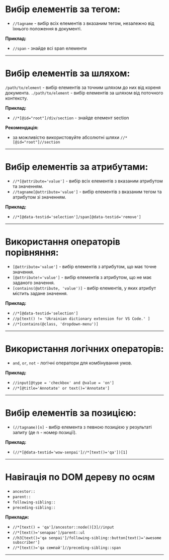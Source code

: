 # Вибір елементів за тегом:

- `//tagname` - вибір всіх елементів з вказаним тегом, незалежно від їхнього положення в документі.

**Приклад:**

- `//span` - знайде всі span елементи

---

# Вибір елементів за шляхом:

`/path/to/element` - вибір елементів за точним шляхом до них від кореня документа.
`./path/to/element` - вибір елементів за шляхом від поточного контексту.

**Приклад:**

- `//*[@id="root"]/div/section` - знайде елемент section

**Рекомендація:**

- за можливістю використовуйте абсолютні шляхи `//*[@id="root"]//section`

---

# Вибір елементів за атрибутами:

- `//*[@attribute='value']` - вибір всіх елементів з вказаним атрибутом та значенням.
- `//tagname[@attribute='value']` - вибір елементів з вказаним тегом та атрибутом зі значенням.

**Приклад:**

- `//*[@data-testid='selection']/span[@data-testid='remove']`

---

# Використання операторів порівняння:

- `[@attribute='value']` - вибір елементів з атрибутом, що має точне значення.
- `[@attribute!='value']` - вибір елементів з атрибутом, що не має заданого значення.
- `[contains(@attribute, 'value')]` - вибір елементів, у яких атрибут містить задане значення.

**Приклад:**

- `//*[@data-testid='selection']`
- `//p[text() != 'Ukrainian dictionary extension for VS Code.' ]`
- `//*[contains(@class, 'dropdown-menu')]`

---

# Використання логічних операторів:

- `and`, `or`, `not` - логічні оператори для комбінування умов.

**Приклад:**

- `//input[@type = 'checkbox' and @value = 'on']`
- `//*[@title='Annotate' or text()='Annotate']`

---

# Вибір елементів за позицією:

- `(//tagname)[n]` - вибір елемента з певною позицією у результаті запиту (де n - номер позиції).

**Приклад:**

- `(//*[@data-testid='wow-senpai']//*[text()='qa'])[1]`

---

# Навігація по DOM дереву по осям

- `ancestor::`
- `parent::`
- `following-sibling::`
- `preceding-sibling::`

**Приклади:**

- `//*[text() = 'qa']/ancestor::node()[3]//input`
- `//*[text()='senapao']/parent::ul`
- `//h3[text()='qa senpai']/following-sibling::button[text()='awesome subscriber']`
- `//*[text()='qa семпай']//preceding-sibling::span`

---

